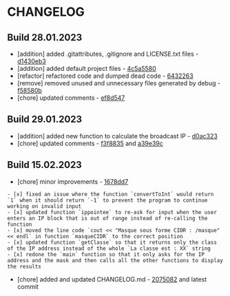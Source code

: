 # CHANGELOG

## Build 28.01.2023

  * [addition] added .gitattributes, .gitignore and LICENSE.txt files - [d1430eb3](https://github.com/SunlightKim/cpp_ip_algo/commit/d1430eb311aa2dce976a1d718b339afc02ac33bf)
  * [addition] added default project files - [4c5a5580](https://github.com/SunlightKim/cpp_ip_algo/commit/4c5a5580a988e99d8b77e049fdc41bd7f8953a56)
  * [refactor] refactored code and dumped dead code - [6432263](https://github.com/SunlightKim/cpp_ip_algo/commit/64322635c56f87b554a563adb9c41b113a2017f4)
  * [remove] removed unused and unnecessary files generated by debug - [f58580b](https://github.com/SunlightKim/cpp_ip_algo/commit/f58580b8f381aa22e4383bdcb38d94fdfeac8813)
  * [chore] updated comments - [ef8d547](https://github.com/SunlightKim/cpp_ip_algo/commit/ef8d5472f894ed55d4c8965b3574fdc8f90d5872)
  
## Build 29.01.2023

  * [addition] added new function to calculate the broadcast IP - [d0ac323](https://github.com/SunlightKim/cpp_ip_algo/commit/d0ac323748b4d7a2a5fab6b4127b9bccb6f5f468)
  * [chore] updated comments - [f3f8835](https://github.com/SunlightKim/cpp_ip_algo/commit/f3f8835aeac6585e546f7c0ef08d84d46a02a419) and [a39e39c](https://github.com/SunlightKim/cpp_ip_algo/commit/a39e39c7a6ea23e9f2d5fbaf027f8a736bfd475c)

## Build 15.02.2023

  * [chore] minor improvements - [1678dd7](https://github.com/SunlightKim/cpp_ip_algo/commit/1678dd78c30292fc5ac28c11c96abb7c31677dad)
  ```
  - [x] fixed an issue where the function `convertToInt` would return `1` when it should return `-1` to prevent the program to continue working on invalid input
  - [x] updated function `ippointee` to re-ask for input when the user enters an IP block that is out of range instead of re-calling the function
  - [x] moved the line code `cout << "Masque sous forme CIDR : /masque" << endl` in function `masqueCIDR` to the correct position
  - [x] updated function `getClasse` so that it returns only the class of the IP address instead of the whole `La classe est : XX` string
  - [x] redone the `main` function so that it only asks for the IP address and the mask and then calls all the other functions to display the results
  ```
  * [chore] added and updated CHANGELOG.md - [2075082](https://github.com/SunlightKim/cpp_ip_algo/commit/2075082aad8e587f53da31a46a044cb43b7439f3) and latest commit
